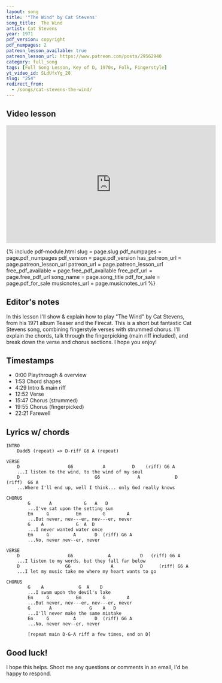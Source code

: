 ```yaml
---
layout: song
title: '"The Wind" by Cat Stevens'
song_title:  The Wind
artist: Cat Stevens
year: 1971
pdf_version: copyright
pdf_numpages: 2
patreon_lesson_available: true
patreon_lesson_url: https://www.patreon.com/posts/29562940
category: full_song
tags: [Full Song Lesson, Key of D, 1970s, Folk, Fingerstyle]
yt_video_id: SLdUfxYg_28
slug: "254"
redirect_from:
  - /songs/cat-stevens-the-wind/
---
```



## Video lesson

<iframe width="560" height="315" src="https://www.youtube.com/embed/SLdUfxYg_28?showinfo=0" frameborder="0" allowfullscreen></iframe>

<!-- Coming soon! -->

{% include pdf-module.html slug = page.slug pdf_numpages = page.pdf_numpages pdf_version = page.pdf_version has_patreon_url = page.patreon_lesson_url patreon_url = page.patreon_lesson_url free_pdf_available = page.free_pdf_available free_pdf_url = page.free_pdf_url song_name = page.song_title pdf_for_sale = page.pdf_for_sale musicnotes_url = page.musicnotes_url %}

## Editor's notes

In this lesson I'll show & explain how to play "The Wind" by Cat Stevens, from his 1971 album Teaser and the Firecat. This is a short but fantastic Cat Stevens song, combining fingerstyle verses with strummed chorus. I'll explain the chords, talk through the fingerpicking (main riff included), and break down the verse and chorus sections. I hope you enjoy!

## Timestamps

- 0:00 Playthrough & overview
- 1:53 Chord shapes
- 4:29 Intro & main riff
- 12:52 Verse
- 15:47 Chorus (strummed)
- 19:55 Chorus (fingerpicked)
- 22:21 Farewell

## Lyrics w/ chords

    INTRO
        Dadd5 (repeat) => D-riff G6 A (repeat)

    VERSE
        D                  G6           A          D    (riff) G6 A
        ...I listen to the wind, to the wind of my soul
        D                            G6              A             D  (riff)  G6 A
        ...Where I'll end up, well I think... only God really knows

    CHORUS
            G       A            G   A   D
            ...I've sat upon the setting sun
            Em     G          Em        G        A
            ...But never, nev---er, nev---er, never
            G    A            G  A  D
            ...I never wanted water once
            Em     G         A       D  (riff) G6 A
            ...No, never nev--er, never

    VERSE
        D                  G6             A           D   (riff) G6 A
        ...I listen to my words, but they fall far below
        D                 G6               A          D      (riff) G6 A
        ...I let my music take me where my heart wants to go

    CHORUS
            G    A             G  A    D
            ...I swam upon the devil's lake
            Em     G          Em        G        A
            ...But never, nev---er, nev---er, never
            G       A              G    A   D
            ...I'll never make the same mistake
            Em     G         A       D  (riff) G6 A
            ...No, never nev--er, never

            [repeat main D-G-A riff a few times, end on D]

## Good luck!

I hope this helps. Shoot me any questions or comments in an email, I'd be happy to respond.
